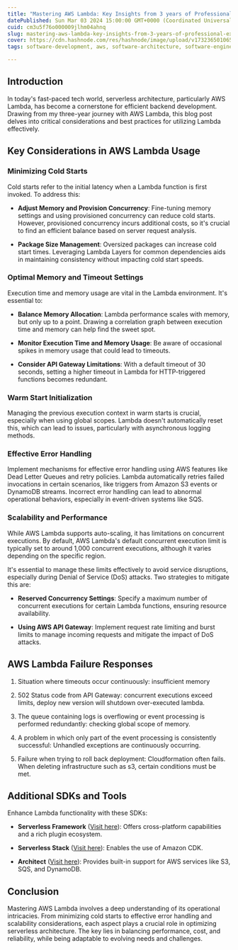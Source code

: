 ```yaml
---
title: "Mastering AWS Lambda: Key Insights from 3 years of Professional Experience"
datePublished: Sun Mar 03 2024 15:00:00 GMT+0000 (Coordinated Universal Time)
cuid: cm3u5f76o000009jlhm04ahnq
slug: mastering-aws-lambda-key-insights-from-3-years-of-professional-experience
cover: https://cdn.hashnode.com/res/hashnode/image/upload/v1732365010657/b374f756-d692-42b0-a567-b3aa7b782103.avif
tags: software-development, aws, software-architecture, software-engineering, serverless

---
```


## **Introduction**

In today's fast-paced tech world, serverless architecture, particularly AWS Lambda, has become a cornerstone for efficient backend development. Drawing from my three-year journey with AWS Lambda, this blog post delves into critical considerations and best practices for utilizing Lambda effectively.

## **Key Considerations in AWS Lambda Usage**

### **Minimizing Cold Starts**

Cold starts refer to the initial latency when a Lambda function is first invoked. To address this:

* **Adjust Memory and Provision Concurrency**: Fine-tuning memory settings and using provisioned concurrency can reduce cold starts. However, provisioned concurrency incurs additional costs, so it's crucial to find an efficient balance based on server request analysis.
    
* **Package Size Management**: Oversized packages can increase cold start times. Leveraging Lambda Layers for common dependencies aids in maintaining consistency without impacting cold start speeds.
    

### **Optimal Memory and Timeout Settings**

Execution time and memory usage are vital in the Lambda environment. It's essential to:

* **Balance Memory Allocation**: Lambda performance scales with memory, but only up to a point. Drawing a correlation graph between execution time and memory can help find the sweet spot.
    
* **Monitor Execution Time and Memory Usage**: Be aware of occasional spikes in memory usage that could lead to timeouts.
    
* **Consider API Gateway Limitations**: With a default timeout of 30 seconds, setting a higher timeout in Lambda for HTTP-triggered functions becomes redundant.
    

### **Warm Start Initialization**

Managing the previous execution context in warm starts is crucial, especially when using global scopes. Lambda doesn't automatically reset this, which can lead to issues, particularly with asynchronous logging methods.

### **Effective Error Handling**

Implement mechanisms for effective error handling using AWS features like Dead Letter Queues and retry policies. Lambda automatically retries failed invocations in certain scenarios, like triggers from Amazon S3 events or DynamoDB streams. Incorrect error handling can lead to abnormal operational behaviors, especially in event-driven systems like SQS.

### **Scalability and Performance**

While AWS Lambda supports auto-scaling, it has limitations on concurrent executions. By default, AWS Lambda's default concurrent execution limit is typically set to around 1,000 concurrent executions, although it varies depending on the specific region.

It's essential to manage these limits effectively to avoid service disruptions, especially during Denial of Service (DoS) attacks. Two strategies to mitigate this are:

* **Reserved Concurrency Settings**: Specify a maximum number of concurrent executions for certain Lambda functions, ensuring resource availability.
    
* **Using AWS API Gateway**: Implement request rate limiting and burst limits to manage incoming requests and mitigate the impact of DoS attacks.
    

## **AWS Lambda Failure Responses**

1. Situation where timeouts occur continuously: insufficient memory
    
2. 502 Status code from API Gateway: concurrent executions exceed limits, deploy new version will shutdown over-executed lambda.
    
3. The queue containing logs is overflowing or event processing is performed redundantly: checking global scope of memory.
    
4. A problem in which only part of the event processing is consistently successful: Unhandled exceptions are continuously occurring.
    
5. Failure when trying to roll back deployment: Cloudformation often fails. When deleting infrastructure such as s3, certain conditions must be met.
    

## **Additional SDKs and Tools**

Enhance Lambda functionality with these SDKs:

* **Serverless Framework** ([Visit here](https://www.serverless.com/?utm_source=vertex.beehiiv.com&utm_medium=referral&utm_campaign=mastering-aws-lambda-key-insights-from-3-years-of-professional-experience)): Offers cross-platform capabilities and a rich plugin ecosystem.
    
* **Serverless Stack** ([Visit here](https://sst.dev/?utm_source=vertex.beehiiv.com&utm_medium=referral&utm_campaign=mastering-aws-lambda-key-insights-from-3-years-of-professional-experience)): Enables the use of Amazon CDK.
    
* **Architect** ([Visit here](https://arc.codes/docs/en/get-started/quickstart?utm_source=vertex.beehiiv.com&utm_medium=referral&utm_campaign=mastering-aws-lambda-key-insights-from-3-years-of-professional-experience)): Provides built-in support for AWS services like S3, SQS, and DynamoDB.
    

## **Conclusion**

Mastering AWS Lambda involves a deep understanding of its operational intricacies. From minimizing cold starts to effective error handling and scalability considerations, each aspect plays a crucial role in optimizing serverless architecture. The key lies in balancing performance, cost, and reliability, while being adaptable to evolving needs and challenges.